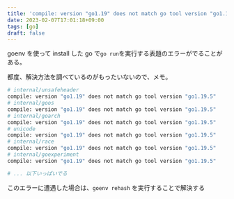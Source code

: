```yaml
---
title: 'compile: version "go1.19" does not match go tool version "go1.19.5" エラーの解決方法'
date: 2023-02-07T17:01:18+09:00
tags: [go]
draft: false
---
```


goenv を使って install した go で`go run`を実行する表題のエラーがでることがある。

都度、解決方法を調べているのがもったいないので、メモ。

```sh
# internal/unsafeheader
compile: version "go1.19" does not match go tool version "go1.19.5"
# internal/goos
compile: version "go1.19" does not match go tool version "go1.19.5"
# internal/goarch
compile: version "go1.19" does not match go tool version "go1.19.5"
# unicode
compile: version "go1.19" does not match go tool version "go1.19.5"
# internal/race
compile: version "go1.19" does not match go tool version "go1.19.5"
# internal/goexperiment
compile: version "go1.19" does not match go tool version "go1.19.5"

# ... 以下いっぱいでる
```

このエラーに遭遇した場合は、`goenv rehash` を実行することで解決する
